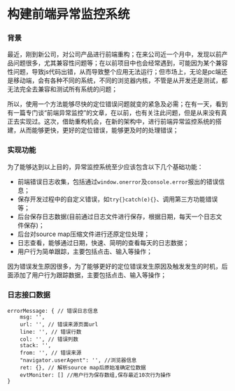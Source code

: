 # 构建前端异常监控系统

### 背景

最近，刚到新公司，对公司产品进行前端重构；在来公司近一个月中，发现以前产品问题很多，尤其兼容性问题等；在以前项目中也会经常遇到，可能因为某个兼容性问题，导致js代码出错，从而导致整个应用无法运行；但市场上，无论是pc端还是移动端，会有各种不同的系统，不同的浏览器内核，不管是从开发还是测试，都无法完全去兼容和测试所有系统的问题；

所以，使用一个方法能够尽快的定位错误问题就变的紧急及必需；在有一天，看到有一篇专门谈“前端异常监控”的文章，在以前，也有关注此问题，但是从来没有真正去实现过。这次，借助重构机会，在新的架构中，进行前端异常监控系统的搭建，从而能够更快，更好的定位错误，能够更及时的处理错误；

### 实现功能

为了能够达到以上目的，异常监控系统至少应该包含以下几个基础功能：

- 前端错误日志收集，包括通过```window.onerror```及```console.error```报出的错误信息；
- 保存开发过程中的自定义错误，如```try{}catch(e){}```、调用第三方功能错误等；
- 后台保存日志数据(目前通过日志文件进行保存，根据日期，每天一个日志文件保存)；
- 后台对source map压缩文件进行还原定位处理；
- 日志查看，能够通过日期，快速、简明的查看每天的日志数据；
- 用户行为简单跟踪，主要包括点击、输入等操作；

因为错误发生原因很多，为了能够更好的定位错误发生原因及触发发生的时机，后面添加了用户行为跟踪数据，主要包括点击、输入等操作；

### 日志接口数据

```
errorMessage: { // 错误日志信息
	msg: '',
	url: '', // 错误来源页面url
	line: '', // 错误行数
	col: '', // 错误列数
	stack: '',
	from: '', // 错误来源
	"navigator.userAgent": '', //浏览器信息
	ret: {}, // 解析source map后原始准确定位数据
	evtMoniter: [] //用户行为保存数组,保存最近10次行为操作
} 

```



